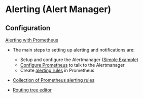 # Alerting (Alert Manager)

## Configuration

[Alerting with Prometheus](https://prometheus.io/docs/alerting/latest/overview/#alerting-overview)

* The main steps to setting up alerting and notifications are:
  * Setup and configure the Alertmanager ([Simple Example](https://github.com/prometheus/alertmanager/blob/main/doc/examples/simple.yml))
  * [Configure Prometheus](https://prometheus.io/docs/prometheus/latest/configuration/configuration/#alertmanager_config) to talk to the Alertmanager
  * Create [alerting rules](https://prometheus.io/docs/prometheus/latest/configuration/alerting_rules/#alerting-rules) in Prometheus


* [Collection of Prometheus alerting rules ](https://github.com/samber/awesome-prometheus-alerts)
* [Routing tree editor ](https://www.prometheus.io/webtools/alerting/routing-tree-editor/)
